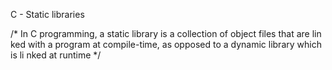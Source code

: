 C - Static libraries

/* In C programming, a static library is a collection of object files that are lin
ked with a program at compile-time, as opposed to a dynamic library which is li
nked at runtime */


